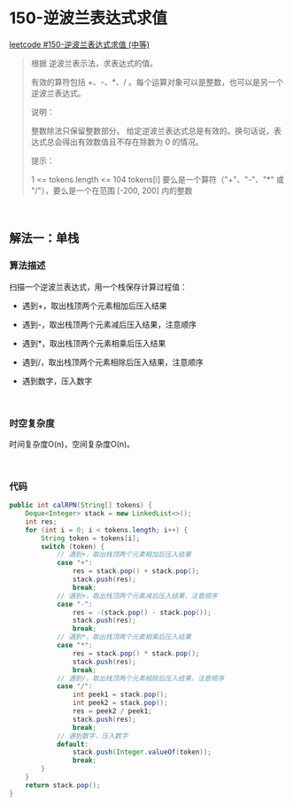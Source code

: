 # 150-逆波兰表达式求值

[leetcode #150-逆波兰表达式求值 (中等)](https://leetcode-cn.com/problems/evaluate-reverse-polish-notation//)

> 根据 逆波兰表示法，求表达式的值。
>
> 有效的算符包括 +、-、*、/ 。每个运算对象可以是整数，也可以是另一个逆波兰表达式。
>
> 说明：
>
> 整数除法只保留整数部分。
> 给定逆波兰表达式总是有效的。换句话说，表达式总会得出有效数值且不存在除数为 0 的情况。
>
> 提示：
>
> 1 <= tokens.length <= 104
> tokens[i] 要么是一个算符（"+"、"-"、"*" 或 "/"），要么是一个在范围 [-200, 200] 内的整数

<br />

## 解法一：单栈

### 算法描述

扫描一个逆波兰表达式，用一个栈保存计算过程值：

- 遇到+，取出栈顶两个元素相加后压入结果

- 遇到-，取出栈顶两个元素减后压入结果，注意顺序

- 遇到*，取出栈顶两个元素相乘后压入结果

- 遇到/，取出栈顶两个元素相除后压入结果，注意顺序

- 遇到数字，压入数字

<br />

### 时空复杂度

时间复杂度O(n)，空间复杂度O(n)。

<br />

### 代码

```java
public int calRPN(String[] tokens) {
    Deque<Integer> stack = new LinkedList<>();
    int res;
    for (int i = 0; i < tokens.length; i++) {
        String token = tokens[i];
        switch (token) {
            // 遇到+，取出栈顶两个元素相加后压入结果
            case "+": 
                res = stack.pop() + stack.pop();
                stack.push(res);
                break;
            // 遇到+，取出栈顶两个元素减后压入结果，注意顺序
            case "-":
                res = -(stack.pop() - stack.pop());
                stack.push(res);
                break;
            // 遇到*，取出栈顶两个元素相乘后压入结果
            case "*":
                res = stack.pop() * stack.pop();
                stack.push(res);
                break;
            // 遇到/，取出栈顶两个元素相除后压入结果，注意顺序
            case "/":
                int peek1 = stack.pop();
                int peek2 = stack.pop();
                res = peek2 / peek1;
                stack.push(res);
                break;
            // 遇到数字，压入数字
            default:
                stack.push(Integer.valueOf(token));
                break;
        }
    }
    return stack.pop();
}
```

